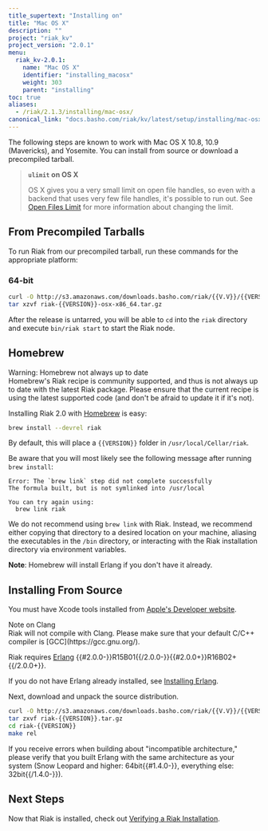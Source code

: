 ```yaml
---
title_supertext: "Installing on"
title: "Mac OS X"
description: ""
project: "riak_kv"
project_version: "2.0.1"
menu:
  riak_kv-2.0.1:
    name: "Mac OS X"
    identifier: "installing_macosx"
    weight: 303
    parent: "installing"
toc: true
aliases:
  - /riak/2.1.3/installing/mac-osx/
canonical_link: "docs.basho.com/riak/kv/latest/setup/installing/mac-osx.md"
---
```




[perf open files]: /riak/kv/2.0.1/using/performance/open-files-limit
[install source erlang]: /riak/kv/2.0.1/setup/installing/source/erlang
[install verify]: /riak/kv/2.0.1/setup/installing/verify

The following steps are known to work with Mac OS X 10.8, 10.9
(Mavericks), and Yosemite. You can install from source or download a
precompiled tarball.

> **`ulimit` on OS X**
>
> OS X gives you a very small limit on open file handles, so even with a
backend that uses very few file handles, it's possible to run out. See
[Open Files Limit][perf open files] for more information about changing the limit.


## From Precompiled Tarballs

To run Riak from our precompiled tarball, run these commands for the
appropriate platform:

### 64-bit

```bash
curl -O http://s3.amazonaws.com/downloads.basho.com/riak/{{V.V}}/{{VERSION}}/osx/10.8/riak-{{VERSION}}-OSX-x86_64.tar.gz
tar xzvf riak-{{VERSION}}-osx-x86_64.tar.gz
```

After the release is untarred, you will be able to `cd` into the `riak`
directory and execute `bin/riak start` to start the Riak node.

## Homebrew

<div class="note">
<div class="title">Warning: Homebrew not always up to date</div>
Homebrew's Riak recipe is community supported, and thus is not always up
to date with the latest Riak package. Please ensure that the current
recipe is using the latest supported code (and don't be afraid to update
it if it's not).
</div>

Installing Riak 2.0 with [Homebrew](http://brew.sh/) is easy:

```bash
brew install --devrel riak
```

By default, this will place a `{{VERSION}}` folder in
`/usr/local/Cellar/riak`.

Be aware that you will most likely see the following message after
running `brew install`:

```
Error: The `brew link` step did not complete successfully
The formula built, but is not symlinked into /usr/local

You can try again using:
  brew link riak
```

We do not recommend using `brew link` with Riak. Instead, we recommend
either copying that directory to a desired location on your machine,
aliasing the executables in the `/bin` directory, or interacting with
the Riak installation directory via environment variables.

**Note**: Homebrew will install Erlang if you don't have it already.

## Installing From Source

You must have Xcode tools installed from [Apple's Developer
website](http://developer.apple.com/).

<div class="note">
<div class="title">Note on Clang</div>
Riak will not compile with Clang. Please make sure that your default
C/C++ compiler is [GCC](https://gcc.gnu.org/).
</div>

Riak requires [Erlang](http://www.erlang.org/)
{{#2.0.0-}}R15B01{{/2.0.0-}}{{#2.0.0+}}R16B02+{{/2.0.0+}}.

If you do not have Erlang already installed, see [Installing Erlang][install source erlang].

Next, download and unpack the source distribution.

```bash
curl -O http://s3.amazonaws.com/downloads.basho.com/riak/{{V.V}}/{{VERSION}}/riak-{{VERSION}}.tar.gz
tar zxvf riak-{{VERSION}}.tar.gz
cd riak-{{VERSION}}
make rel
```

If you receive errors when building about "incompatible architecture,"
please verify that you built Erlang with the same architecture as your
system (Snow Leopard and higher: 64bit{{#1.4.0-}}, everything else:
32bit{{/1.4.0-}}).

## Next Steps

Now that Riak is installed, check out [Verifying a Riak Installation][install verify].
